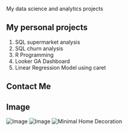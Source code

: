 My data science and analytics projects

## My personal projects

1. SQL supermarket analysis
2. SQL churn analysis
3. R Programming
4. Looker GA Dashboard
5. Linear Regression Model using caret

## Contact Me

## Image
![Image](https://encrypted-tbn0.gstatic.com/images?q=tbn:ANd9GcRD_C_pk2_WBqc-vf_B5-3cn0du_VQYdDweww&s)
![Image](https://encrypted-tbn0.gstatic.com/images?q=tbn:ANd9GcS7Yuk-dOV6m2uCpQOCDk2e1WcT-bE2o0GLLg&s)
![Minimal Home Decoration](https://www.playroanoke.com/wp-content/uploads/2023/11/Opt-Outside-3.jpg)
